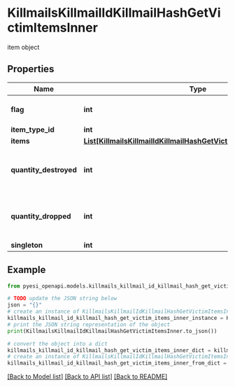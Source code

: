 # KillmailsKillmailIdKillmailHashGetVictimItemsInner

item object

## Properties

Name | Type | Description | Notes
------------ | ------------- | ------------- | -------------
**flag** | **int** | Flag for the location of the item  | 
**item_type_id** | **int** |  | 
**items** | [**List[KillmailsKillmailIdKillmailHashGetVictimItemsInnerItemsInner]**](KillmailsKillmailIdKillmailHashGetVictimItemsInnerItemsInner.md) |  | [optional] 
**quantity_destroyed** | **int** | How many of the item were destroyed if any  | [optional] 
**quantity_dropped** | **int** | How many of the item were dropped if any  | [optional] 
**singleton** | **int** |  | 

## Example

```python
from pyesi_openapi.models.killmails_killmail_id_killmail_hash_get_victim_items_inner import KillmailsKillmailIdKillmailHashGetVictimItemsInner

# TODO update the JSON string below
json = "{}"
# create an instance of KillmailsKillmailIdKillmailHashGetVictimItemsInner from a JSON string
killmails_killmail_id_killmail_hash_get_victim_items_inner_instance = KillmailsKillmailIdKillmailHashGetVictimItemsInner.from_json(json)
# print the JSON string representation of the object
print(KillmailsKillmailIdKillmailHashGetVictimItemsInner.to_json())

# convert the object into a dict
killmails_killmail_id_killmail_hash_get_victim_items_inner_dict = killmails_killmail_id_killmail_hash_get_victim_items_inner_instance.to_dict()
# create an instance of KillmailsKillmailIdKillmailHashGetVictimItemsInner from a dict
killmails_killmail_id_killmail_hash_get_victim_items_inner_from_dict = KillmailsKillmailIdKillmailHashGetVictimItemsInner.from_dict(killmails_killmail_id_killmail_hash_get_victim_items_inner_dict)
```
[[Back to Model list]](../README.md#documentation-for-models) [[Back to API list]](../README.md#documentation-for-api-endpoints) [[Back to README]](../README.md)


